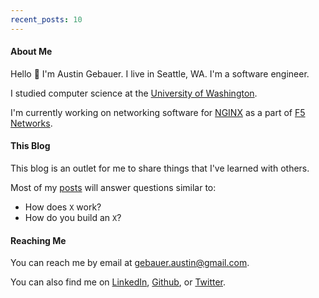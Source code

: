 ```yaml
---
recent_posts: 10
---
```


#### About Me  

Hello :wave: I'm Austin Gebauer. I live in Seattle, WA. I'm a software engineer. 

I studied computer science at the 
<a href="https://www.washington.edu/" target="_blank">University of Washington</a>.

I'm  currently working on networking software for 
<a href="https://www.nginx.com/" target="_blank">NGINX</a> as a part of 
<a href="https://f5.com" target="_blank">F5 Networks</a>.

#### This Blog

This blog is an outlet for me to share things that I've learned with others.

Most of my [posts](/posts) will answer questions similar to:

- How does `X` work?
- How do you build an `X`?

#### Reaching Me

You can reach me by email at <a href="mailto:gebauer.austin@gmail.com">gebauer.austin@gmail.com</a>.

You can also find me on <a href="https://www.linkedin.com/in/austingebauer" target="_blank">LinkedIn</a>, 
<a href="https://github.com/austingebauer" target="_blank">Github</a>, or
<a href="https://twitter.com/austingebauer" target="_blank">Twitter</a>.
